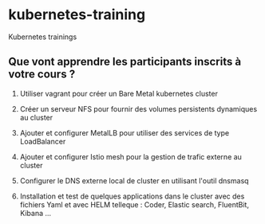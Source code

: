 # kubernetes-training
Kubernetes trainings

## Que vont apprendre les participants inscrits à votre cours ? ##

1. Utiliser vagrant pour créer un Bare Metal kubernetes  cluster

2. Créer un serveur NFS pour fournir des volumes persistents dynamiques  au cluster

3. Ajouter et configurer MetalLB  pour utiliser des services de type LoadBalancer

4. Ajouter et configurer Istio mesh pour la gestion de  trafic externe au cluster

5. Configurer le DNS externe local de cluster en utilisant l'outil dnsmasq

6. Installation et test de quelques applications dans le cluster avec des fichiers Yaml et avec HELM telleque : Coder, Elastic search, FluentBit, Kibana ...
